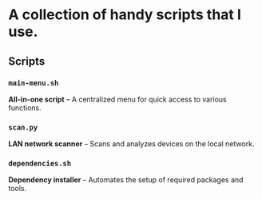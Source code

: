 # A collection of handy scripts that I use.   

## Scripts  

### `main-menu.sh`  
**All-in-one script** – A centralized menu for quick access to various functions.  

### `scan.py`  
**LAN network scanner** – Scans and analyzes devices on the local network.  

### `dependencies.sh`  
**Dependency installer** – Automates the setup of required packages and tools.
